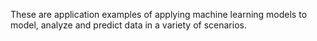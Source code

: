 These are application examples of applying machine learning models to model, analyze and predict data in a variety of scenarios.
